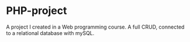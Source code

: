 # PHP-project

A project I created in a Web programming course. 
A full CRUD, connected to a relational database with mySQL. 

